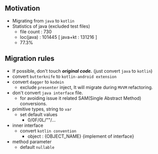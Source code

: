 ## Motivation

- Migrating from `java` to `kotlin`
- Statistics of java (excluded test files)
    - file count : 730
    - loc(java) : 101445 [ java+kt : 131216 ]
    - 77.3%

## Migration rules

- If possible, don't touch ***original code.*** (just convert `java` to `kotlin`)
- convert `butterknife` to `kotlin-android extension`
- convert `dagger` to `kodein`
    - exclude `presenter` inject, It will migrate during `MVVM` refactoring.
- don't convert `java interface` file.
    - for avoiding issue it related SAM(Single Abstract Method) conversions.
- primitive types, string to `var`
    - set default values
        - 0/0F/0L/""/...
- inner interface
    - convert `kotlin convention`
        - object : {OBJECT_NAME} {implement of interface}
- method parameter
    - default `nullable`
